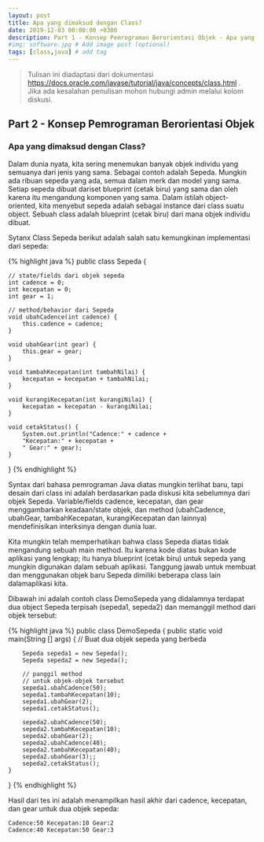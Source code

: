 ```yaml
---
layout: post
title: Apa yang dimaksud dengan Class?
date: 2019-12-03 00:00:00 +0300
description: Part 1 - Konsep Pemrograman Berorientasi Objek - Apa yang dimaksud dengan Class?
#img: software.jpg # Add image post (optional)
tags: [class,java] # add tag
---
```


> Tulisan ini diadaptasi dari dokumentasi https://docs.oracle.com/javase/tutorial/java/concepts/class.html
> . Jika ada kesalahan penulisan mohon hubungi admin melalui kolom diskusi.

## Part 2 - Konsep Pemrograman Berorientasi Objek

### Apa yang dimaksud dengan Class?

Dalam dunia nyata, kita sering menemukan banyak objek individu yang semuanya dari jenis yang sama. Sebagai contoh adalah Sepeda. Mungkin ada ribuan sepeda yang ada, semua dalam merk dan model yang sama. Setiap sepeda dibuat dariset blueprint (cetak biru) yang sama dan oleh karena itu mengandung komponen yang sama. Dalam istilah object-oriented, kita menyebut sepeda adalah sebagai instance dari class suatu object. Sebuah class adalah blueprint (cetak biru) dari mana objek individu dibuat.

Sytanx Class Sepeda berikut adalah salah satu kemungkinan implementasi dari sepeda:

{% highlight java %}
public class Sepeda {

    // state/fields dari objek sepeda
    int cadence = 0;
    int kecepatan = 0;
    int gear = 1;

    // method/behavior dari Sepeda
    void ubahCadence(int cadence) {
        this.cadence = cadence;
    }

    void ubahGear(int gear) {
        this.gear = gear;
    }

    void tambahKecepatan(int tambahNilai) {
        kecepatan = kecepatan + tambahNilai;
    }

    void kurangiKecepatan(int kurangiNilai) {
        kecepatan = kecepatan - kurangiNilai;
    }

    void cetakStatus() {
        System.out.println("Cadence:" + cadence + 
        "Kecepatan:" + kecepatan + 
        " Gear:" + gear);
    }
}
{% endhighlight %}

Syntax dari bahasa pemrograman Java diatas mungkin terlihat baru, tapi desain dari class ini adalah berdasarkan pada diskusi kita sebelumnya dari objek Sepeda. Variable/fields cadence, kecepatan, dan gear menggambarkan keadaan/state objek, dan method (ubahCadence, ubahGear, tambahKecepatan, kurangiKecepatan dan lainnya) mendefinisikan interksinya dengan dunia luar.

Kita mungkin telah memperhatikan bahwa class Sepeda diatas tidak mengandung sebuah main method. Itu karena kode diatas bukan kode aplikasi yang lengkap; itu hanya blueprint (cetak biru) untuk sepeda yang mungkin digunakan dalam sebuah aplikasi. Tanggung jawab untuk membuat dan menggunakan objek baru Sepeda dimiliki beberapa class lain dalamaplikasi kita.

Dibawah ini adalah contoh class DemoSepeda yang didalamnya terdapat dua object Sepeda terpisah (sepeda1, sepeda2) dan memanggil method dari objek tersebut:

{% highlight java %}
public class DemoSepeda {
    public static void main(String [] args) {
    // Buat dua objek sepeda yang berbeda

        Sepeda sepeda1 = new Sepeda();
        Sepeda sepeda2 = new Sepeda();

        // panggil method
        // untuk objek-objek tersebut
        sepeda1.ubahCadence(50);
        sepeda1.tambahKecepatan(10);
        sepeda1.ubahGear(2);
        sepeda1.cetakStatus();

        sepeda2.ubahCadence(50);
        sepeda2.tambahKecepatan(10);
        sepeda2.ubahGear(2);
        sepeda2.ubahCadence(40);
        sepeda2.tambahKecepatan(40);
        sepeda2.ubahGear(3);;
        sepeda2.cetakStatus();
    }
}
{% endhighlight %}

Hasil dari tes ini adalah menampilkan hasil akhir dari cadence, kecepatan, dan gear untuk dua objek sepeda:

```
Cadence:50 Kecepatan:10 Gear:2
Cadence:40 Kecepatan:50 Gear:3
```
